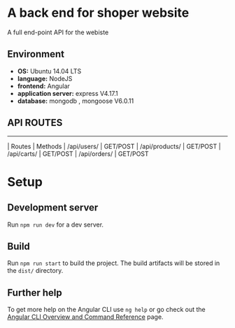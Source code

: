 # A back end for shoper website
A full end-point API for the webiste

## Environment

* __OS:__ Ubuntu 14.04 LTS
* __language:__ NodeJS
* __frontend:__ Angular
* __application server:__ express V4.17.1
* __database:__ mongodb , mongoose V6.0.11

## API ROUTES
-----------------------------------------------------------------------
| Routes            | Methods 
| /api/users/       | GET/POST
| /api/products/    | GET/POST
| /api/carts/       | GET/POST
| /api/orders/      | GET/POST
# Setup

## Development server

Run `npm run dev` for a dev server.

## Build

Run `npm run start` to build the project. The build artifacts will be stored in the `dist/` directory.

## Further help

To get more help on the Angular CLI use `ng help` or go check out the [Angular CLI Overview and Command Reference](https://angular.io/cli) page.
